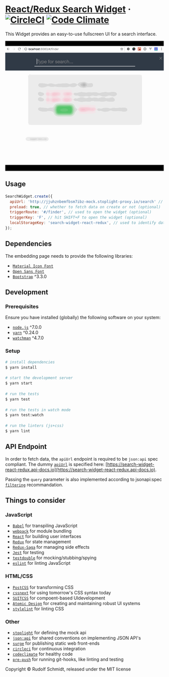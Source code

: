 # [React/Redux Search Widget](https://search-widget-react-redux.surge.sh) &middot; [![CircleCI](https://circleci.com/gh/rudionrails/search-widget-react-redux.svg?style=shield)](https://circleci.com/gh/rudionrails/search-widget-react-redux) [![Code Climate](https://codeclimate.com/github/rudionrails/search-widget-react-redux/badges/gpa.svg)](https://codeclimate.com/github/rudionrails/search-widget-react-redux)

This Widget provides an easy-to-use fullscreen UI for a search interface.

<p style="background: black; padding: 1rem 0; text-align: center;">
  <img src="https://raw.githubusercontent.com/rudionrails/search-widget-react-redux/master/public/widget.gif" />
</p>

## Usage

```javascript
SearchWidget.create({
  apiUrl: 'http://jjuhznbemfbsm7ibz-mock.stoplight-proxy.io/search' // required
  preload: true, // whether to fetch data on create or not (optional)
  triggerRoute: '#/finder', // used to open the widget (optional)
  triggerKey: 'F', // hit SHIFT+F to open the widget (optional)
  localStorageKey: 'search-widget-react-redux', // used to identify data in localstorage (optional)
});

```

## Dependencies

The embedding page needs to provide the following libraries:

* [`Material Icon Font`](http://fonts.googleapis.com/icon?family=Material+Icons)
* [`Open Sans Font`](http://fonts.googleapis.com/css?family=Open+Sans:300,400,600,900,300italic,400italic)
* [`Bootstrap`](https://github.com/twbs/bootstrap) ^3.3.0


## Development

### Prerequisites

Ensure you have installed (globally) the following software on your system:

* [`node.js`](http://nodejs.org/) ^7.0.0
* [`yarn`](https://yarnpkg.com/) ^0.24.0
* [`watchman`](https://facebook.github.io/watchman/docs/install.html) ^4.7.0

### Setup

```sh
# install dependencies
$ yarn install

# start the development server
$ yarn start

# run the tests
$ yarn test

# run the tests in watch mode
$ yarn test:watch

# run the linters (js+css)
$ yarn lint
```

## API Endpoint

In order to fetch data, the `apiUrl` endpoint is required to be `json:api` spec compliant. The dummy [`apiUrl`](http://jjuhznbemfbsm7ibz-mock.stoplight-proxy.io/search) is specified here: [https://search-widget-react-redux.api-docs.io](https://search-widget-react-redux.api-docs.io).

Passing the `query` parameter is also implemented according to jsonapi:spec [`filtering`](http://jsonapi.org/recommendations/#filtering) recommandation.

## Things to consider

### JavaScript
* [`Babel`](http://babeljs.io/) for transpiling JavaScript
* [`webpack`](https://webpack.js.org/) for module bundling
* [`React`](https://facebook.github.io/react/) for building user interfaces
* [`Redux`](http://redux.js.org/) for state management
* [`Redux-Saga`](https://redux-saga.js.org/) for managing side effects
* [`Jest`](https://facebook.github.io/jest/) for testing
* [`testdouble`](https://github.com/testdouble/testdouble.js) for mocking/stubbing/spying
* [`eslint`](http://eslint.org/) for linting JavaScript

### HTML/CSS
* [`PostCSS`](http://postcss.org/) for transforming CSS
* [`cssnext`](http://cssnext.io/) for using tomorrow's CSS syntax today
* [`SUITCSS`](http://suitcss.github.io/) for compoent-based UIdevelopment
* [`Atomic Design`](http://atomicdesign.bradfrost.com/) for creating and maintaining robust UI systems
* [`stylelint`](https://stylelint.io/) for linting CSS

### Other
* [`stoplight`](http://stoplight.io/) for defining the mock api
* [`json:api`](http://jsonapi.org/) for shared conventions on implementing JSON API's
* [`surge`](http://surge.sh/) for publishing static web front-ends
* [`circleci`](https://circleci.com/gh/rudionrails/search-widget-react-redux) for continuous integration
* [`codeclimate`](https://codeclimate.com/github/rudionrails/search-widget-react-redux) for healthy code
* [`pre-push`](https://github.com/dflourusso/pre-push) for running git-hooks, like linting and testing

Copyright © Rudolf Schmidt, released under the MIT license
